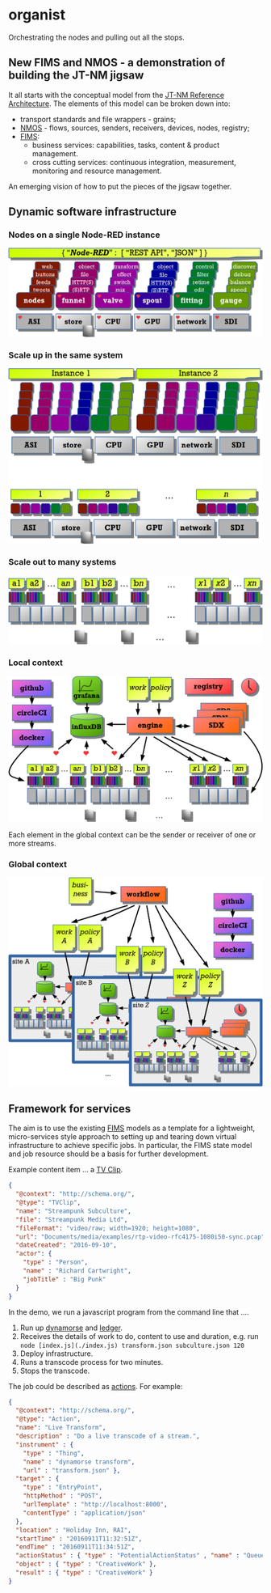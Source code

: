 # organist
Orchestrating the nodes and pulling out all the stops.

## New FIMS and NMOS - a demonstration of building the JT-NM jigsaw

It all starts with the conceptual model from the [JT-NM Reference Architecture](file:///C:/users/sparkpunk/Google%20Drive/Streampunk%20Drive/tech/specs/jtnm/JT-NMReferenceArchitecturev1.0%20150904%20FINAL.pdf). The elements of this model can be broken down into:

* transport standards and file wrappers - grains;
* [NMOS](http://www.nmos.tv/) - flows, sources, senders, receivers, devices, nodes, registry;
* [FIMS](http://www.fims.tv/):
  * business services: capabilities, tasks, content & product management.
  * cross cutting services: continuous integration, measurement, monitoring and resource management.

An emerging vision of how to put the pieces of the jigsaw together.

## Dynamic software infrastructure

### Nodes on a single Node-RED instance

![basic platform](images/basic-platform1.png)

### Scale up in the same system

![scale up](images/scaleup.png)

### Scale out to many systems

![scale out](images/scaleout.png)

### Local context

![local context](images/local-context.png)

Each element in the global context can be the sender or receiver of one or more streams.

### Global context

![global context](images/global-context.png)

## Framework for services

The aim is to use the existing [FIMS](/fims-tv/fims) models as a template for a lightweight, micro-services style approach to setting up and tearing down virtual infrastructure to achieve specific jobs. In particular, the FIMS state model and job resource should be a basis for further development.

Example content item ... a [TV Clip](http://www.schema.org/TVClip).

```json
{
  "@context": "http://schema.org/",
  "@type": "TVClip",
  "name": "Streampunk Subculture",
  "file": "Streampunk Media Ltd",
  "fileFormat": "video/raw; width=1920; height=1080",
  "url": "Documents/media/examples/rtp-video-rfc4175-1080i50-sync.pcap",
  "dateCreated": "2016-09-10",
  "actor": {
    "type" : "Person",
    "name" : "Richard Cartwright",
    "jobTitle" : "Big Punk"
  }
}
```

In the demo, we run a javascript program from the command line that ....

1. Run up [dynamorse](/Streampunk/dynamorse) and [ledger](/Streampunk/ledger).
2. Receives the details of work to do, content to use and duration, e.g. run `node [index.js](./index.js) transform.json subculture.json 120`
3. Deploy infrastructure.
4. Runs a transcode process for two minutes.
5. Stops the transcode.

The job could be described as [actions](http://schema.org/docs/actions.html). For example:

```json
{
  "@context": "http://schema.org/",
  "@type": "Action",
  "name": "Live Transform",
  "description" : "Do a live transcode of a stream.",
  "instrument" : {
    "type" : "Thing",
    "name" : "dynamorse transform",
    "url" : "transform.json" },
  "target" : {
    "type" : "EntryPoint",
    "httpMethod" : "POST",
    "urlTemplate" : "http://localhost:8000",
    "contentType" : "application/json"
  },
  "location" : "Holiday Inn, RAI",
  "startTime" : "20160911T11:32:51Z",
  "endTime" : "20160911T11:34:51Z",
  "actionStatus" : { "type" : "PotentialActionStatus" , "name" : "Queued" },
  "object" : { "type" : "CreativeWork" },
  "result" : { "type" : "CreativeWork" }
}
```
